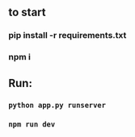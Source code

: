 ## to start

### pip install -r requirements.txt

### npm i


## Run:

### `python app.py runserver`
### `npm run dev`
